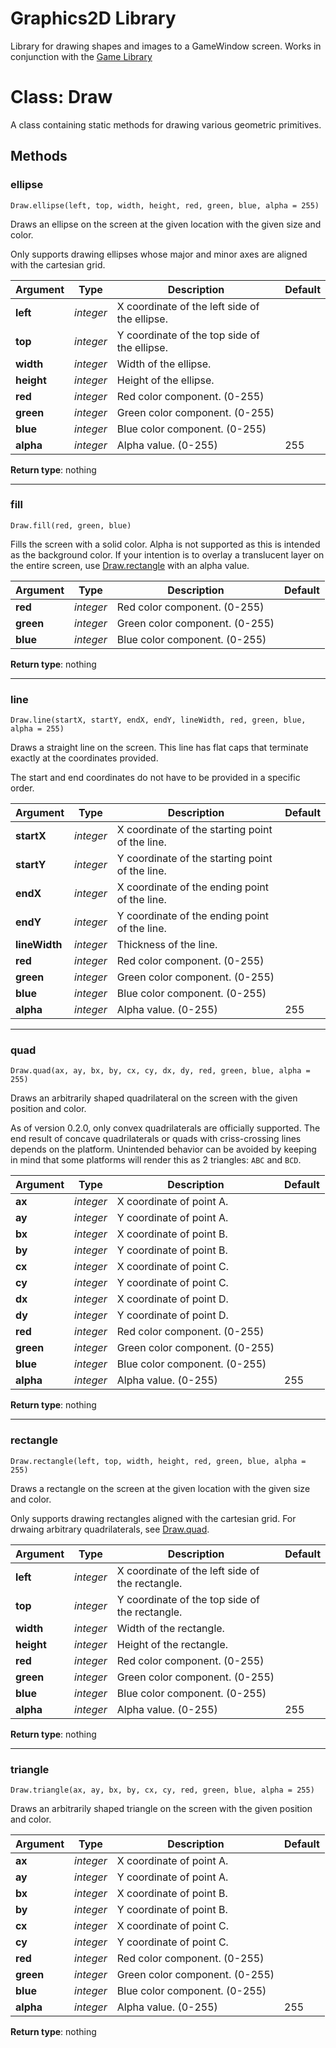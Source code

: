 # Graphics2D Library

Library for drawing shapes and images to a GameWindow screen. Works in conjunction with the [Game Library](game.md)

# Class: Draw

A class containing static methods for drawing various geometric primitives.

## Methods

### ellipse

`Draw.ellipse(left, top, width, height, red, green, blue, alpha = 255)`

Draws an ellipse on the screen at the given location with the given size and color.

Only supports drawing ellipses whose major and minor axes are aligned with the cartesian grid.

| Argument | Type | Description | Default |
| --- | --- | --- | --- |
| **left** | _integer_ | X coordinate of the left side of the ellipse. | |
| **top** | _integer_ | Y coordinate of the top side of the ellipse. | |
| **width** | _integer_ | Width of the ellipse. | |
| **height** | _integer_ | Height of the ellipse. | |
| **red** | _integer_ | Red color component. (0-255) | |
| **green** | _integer_ | Green color component. (0-255) | |
| **blue** | _integer_ | Blue color component. (0-255) | |
| **alpha** | _integer_ | Alpha value. (0-255) | 255 |

**Return type**: nothing

---

### fill

`Draw.fill(red, green, blue)`

Fills the screen with a solid color. Alpha is not supported as this is intended as the background color.
If your intention is to overlay a translucent layer on the entire screen, use [Draw.rectangle](#rectangle) with an alpha value.

| Argument | Type | Description | Default |
| --- | --- | --- | --- |
| **red** | _integer_ | Red color component. (0-255) | |
| **green** | _integer_ | Green color component. (0-255) | |
| **blue** | _integer_ | Blue color component. (0-255) | |

**Return type**: nothing

---

### line

`Draw.line(startX, startY, endX, endY, lineWidth, red, green, blue, alpha = 255)`

Draws a straight line on the screen. This line has flat caps that terminate exactly at the coordinates provided.

The start and end coordinates do not have to be provided in a specific order.

| Argument | Type | Description | Default |
| --- | --- | --- | --- |
| **startX** | _integer_ | X coordinate of the starting point of the line. | |
| **startY** | _integer_ | Y coordinate of the starting point of the line. | |
| **endX** | _integer_ | X coordinate of the ending point of the line. | |
| **endY** | _integer_ | Y coordinate of the ending point of the line. | |
| **lineWidth** | _integer_ | Thickness of the line. | |
| **red** | _integer_ | Red color component. (0-255) | |
| **green** | _integer_ | Green color component. (0-255) | |
| **blue** | _integer_ | Blue color component. (0-255) | |
| **alpha** | _integer_ | Alpha value. (0-255) | 255 |

---

### quad

`Draw.quad(ax, ay, bx, by, cx, cy, dx, dy, red, green, blue, alpha = 255)`

Draws an arbitrarily shaped quadrilateral on the screen with the given position and color.

As of version 0.2.0, only convex quadrilaterals are officially supported. 
The end result of concave quadrilaterals or quads with criss-crossing lines depends on the platform.
Unintended behavior can be avoided by keeping in mind that some platforms will render this as 2 triangles: `ABC` and `BCD`. 

| Argument | Type | Description | Default |
| --- | --- | --- | --- |
| **ax** | _integer_ | X coordinate of point A. | |
| **ay** | _integer_ | Y coordinate of point A. | |
| **bx** | _integer_ | X coordinate of point B. | |
| **by** | _integer_ | Y coordinate of point B. | |
| **cx** | _integer_ | X coordinate of point C. | |
| **cy** | _integer_ | Y coordinate of point C. | |
| **dx** | _integer_ | X coordinate of point D. | |
| **dy** | _integer_ | Y coordinate of point D. | |
| **red** | _integer_ | Red color component. (0-255) | |
| **green** | _integer_ | Green color component. (0-255) | |
| **blue** | _integer_ | Blue color component. (0-255) | |
| **alpha** | _integer_ | Alpha value. (0-255) | 255 |

**Return type**: nothing

---

### rectangle

`Draw.rectangle(left, top, width, height, red, green, blue, alpha = 255)`

Draws a rectangle on the screen at the given location with the given size and color.

Only supports drawing rectangles aligned with the cartesian grid. For drwaing arbitrary quadrilaterals, see [Draw.quad](#quad).

| Argument | Type | Description | Default |
| --- | --- | --- | --- |
| **left** | _integer_ | X coordinate of the left side of the rectangle. | |
| **top** | _integer_ | Y coordinate of the top side of the rectangle. | |
| **width** | _integer_ | Width of the rectangle. | |
| **height** | _integer_ | Height of the rectangle. | |
| **red** | _integer_ | Red color component. (0-255) | |
| **green** | _integer_ | Green color component. (0-255) | |
| **blue** | _integer_ | Blue color component. (0-255) | |
| **alpha** | _integer_ | Alpha value. (0-255) | 255 |

**Return type**: nothing

---

### triangle

`Draw.triangle(ax, ay, bx, by, cx, cy, red, green, blue, alpha = 255)`

Draws an arbitrarily shaped triangle on the screen with the given position and color.

| Argument | Type | Description | Default |
| --- | --- | --- | --- |
| **ax** | _integer_ | X coordinate of point A. | |
| **ay** | _integer_ | Y coordinate of point A. | |
| **bx** | _integer_ | X coordinate of point B. | |
| **by** | _integer_ | Y coordinate of point B. | |
| **cx** | _integer_ | X coordinate of point C. | |
| **cy** | _integer_ | Y coordinate of point C. | |
| **red** | _integer_ | Red color component. (0-255) | |
| **green** | _integer_ | Green color component. (0-255) | |
| **blue** | _integer_ | Blue color component. (0-255) | |
| **alpha** | _integer_ | Alpha value. (0-255) | 255 |

**Return type**: nothing
